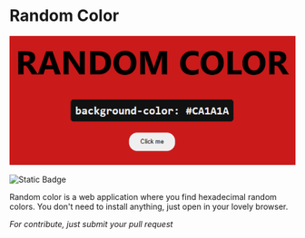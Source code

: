 # Random Color

![Alt text](image.png)

![Static Badge](https://img.shields.io/badge/License-MIT-orange)

Random color is a web application where you find hexadecimal random colors. You don't need to install anything, just open in your lovely browser.

_For contribute, just submit your pull request_
